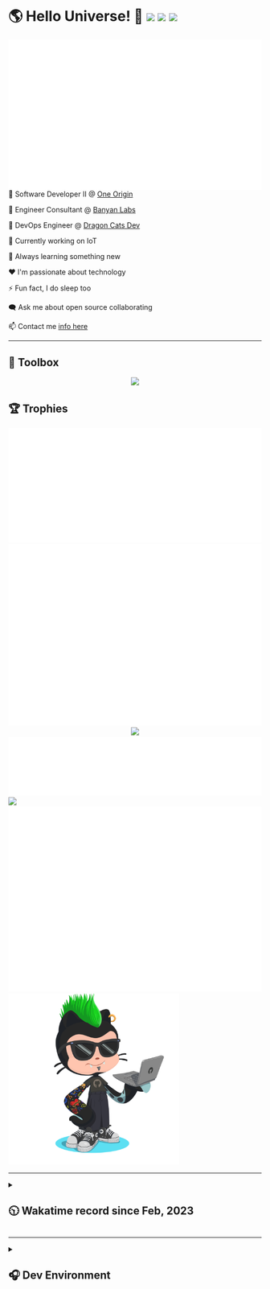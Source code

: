 <h1>🌎 Hello Universe! 👋
<img src='https://wakatime.com/badge/user/a61fe4dd-5464-48ee-825a-134d74f90884.svg?style=flat-square'>
<img src='https://api.visitorbadge.io/api/visitors?path=https%3A%2F%2Fgithub.com%2Fjmclain-origin&countColor=&style=flat-square' height='22'>
<img src='https://img.shields.io/github/followers/jmclain-origin?label=Followers&style=flat-square' height='22'>
</h1>

<img align='right' src='./assets/metrics.base.svg'>

💼 Software Developer II @ [One Origin](https://oneorigin.us/)

💼 Engineer Consultant @ [Banyan Labs](https://banyanlabs.io/)

💼 DevOps Engineer @ [Dragon Cats Dev](https://DragonCats.dev/ "visit")

🔭 Currently working on IoT

🌱 Always learning something new

❤️ I'm passionate about technology

⚡ Fun fact, I do sleep too

🗨️ Ask me about open source collaborating

📫 Contact me [info here](https://www.joshmclain.com/#contact)

---

## 🧰 Toolbox

<p align="center">
  <a href="https://skillicons.dev">
    <img src="https://skillicons.dev/icons?i=md,html,css,js,regex,sass,tailwind,ts,react,styledcomponents,redux,next,gatsby,remix,vue,nuxt,nodejs,express,mongodb,jest,webpack,vite,rollup,docker,nginx,aws,heroku,vercel,netlify,linux,bash,powershell,vim,git,githubactions,github,gitlab,vscode,idea,maven,gradle,java,spring&theme=dark" />
  </a>
</p>

## 🏆 Trophies

<div align='center'>
<img src='./assets/metrics.plugin.achievements.compact.svg'>
<img src='./assets/metrics.plugin.habits.charts.svg'>
<img src='https://github-profile-trophy.vercel.app/?username=jmclain-origin&theme=darkhub&no-frame=true&margin-w=10'>
</div>

<div align=''>
<img src='./assets/metrics.plugin.habits.facts.svg'>
<img src='https://streak-stats.demolab.com?user=jmclain-origin&theme=dark' width='340'>
<div>
</div>

<img src='./assets/metrics.plugin.wakatime.svg'>
<img src='./assets/octocat.png' width='340'>
<!-- <img src='./assets/metrics.plugin.code.svg'> -->
</div>

---

<details>
<summary>

## 🕥 Wakatime record since Feb, 2023

</summary>

<!--START_SECTION:waka-->
![Code Time](http://img.shields.io/badge/Code%20Time-346%20hrs%2028%20mins-blue)

![Profile Views](http://img.shields.io/badge/Profile%20Views-14-blue)

**🐱 My GitHub Data** 

> 📦 130.6 kB Used in GitHub's Storage 
 > 
> 🏆 564 Contributions in the Year 2023
 > 
> 🚫 Not Opted to Hire
 > 
> 📜 20 Public Repositories 
 > 
> 🔑 25 Private Repositories 
 > 
**I'm an Early 🐤** 

```text
🌞 Morning                1390 commits        █████░░░░░░░░░░░░░░░░░░░░   21.99 % 
🌆 Daytime                2489 commits        ██████████░░░░░░░░░░░░░░░   39.38 % 
🌃 Evening                1669 commits        ███████░░░░░░░░░░░░░░░░░░   26.40 % 
🌙 Night                  773 commits         ███░░░░░░░░░░░░░░░░░░░░░░   12.23 % 
```
📅 **I'm Most Productive on Monday** 

```text
Monday                   1325 commits        █████░░░░░░░░░░░░░░░░░░░░   20.96 % 
Tuesday                  1030 commits        ████░░░░░░░░░░░░░░░░░░░░░   16.29 % 
Wednesday                1217 commits        █████░░░░░░░░░░░░░░░░░░░░   19.25 % 
Thursday                 552 commits         ██░░░░░░░░░░░░░░░░░░░░░░░   08.73 % 
Friday                   885 commits         ████░░░░░░░░░░░░░░░░░░░░░   14.00 % 
Saturday                 733 commits         ███░░░░░░░░░░░░░░░░░░░░░░   11.60 % 
Sunday                   579 commits         ██░░░░░░░░░░░░░░░░░░░░░░░   09.16 % 
```


📊 **This Week I Spent My Time On** 

```text
🕑︎ Time Zone: America/Phoenix

💬 Programming Languages: 
Vue.js                   9 hrs 4 mins        ██████░░░░░░░░░░░░░░░░░░░   25.64 % 
Markdown                 5 hrs 40 mins       ████░░░░░░░░░░░░░░░░░░░░░   16.05 % 
TypeScript               5 hrs 30 mins       ████░░░░░░░░░░░░░░░░░░░░░   15.57 % 
YAML                     5 hrs 7 mins        ████░░░░░░░░░░░░░░░░░░░░░   14.50 % 
Docker                   2 hrs 32 mins       ██░░░░░░░░░░░░░░░░░░░░░░░   07.20 % 

🔥 Editors: 
VS Code                  34 hrs 21 mins      ████████████████████████░   97.07 % 
IntelliJ                 1 hr 2 mins         █░░░░░░░░░░░░░░░░░░░░░░░░   02.93 % 

💻 Operating System: 
Mac                      15 hrs 9 mins       ███████████░░░░░░░░░░░░░░   42.82 % 
Linux                    10 hrs 38 mins      ████████░░░░░░░░░░░░░░░░░   30.06 % 
Windows                  9 hrs 35 mins       ███████░░░░░░░░░░░░░░░░░░   27.11 % 
```

**I Mostly Code in JavaScript** 

```text
TypeScript               14 repos            ███████░░░░░░░░░░░░░░░░░░   26.42 % 
HTML                     5 repos             ██░░░░░░░░░░░░░░░░░░░░░░░   09.43 % 
Vue                      2 repos             █░░░░░░░░░░░░░░░░░░░░░░░░   03.77 % 
Dockerfile               1 repo              ░░░░░░░░░░░░░░░░░░░░░░░░░   01.89 % 
Java                     1 repo              ░░░░░░░░░░░░░░░░░░░░░░░░░   01.89 % 
```




 Last Updated on 15/05/2023 18:35:44 UTC
<!--END_SECTION:waka-->

</details>

---

<details>
<summary>

## 🎧 Dev Environment

</summary>

> ### _I'm not a player 🐱 I just code a lot..._

<div align='center'>
<img src='https://spotify-github-profile.vercel.app/api/view?uid=31knnovcfatt7mqmu6yaa5htulxi&cover_image=true&theme=default&show_offline=false&background_color=121212' width='420'>
<img src='https://spotify-recently-played-readme.vercel.app/api?user=31knnovcfatt7mqmu6yaa5htulxi&width=400&count=10'>
</div>
</details>

<!-- ## Memes

who doesn't love memes?

![obi one](./assets/unfilimar_obi.jpg) -->

<!-- <div align='center'>
<img src='https://www.data-card-for-spotify.com/api/card?user_id=31knnovcfatt7mqmu6yaa5htulxi&hide_playing=1&hide_recents=1&limit=10&custom_title=jmclain-origin%20Spotify%20Data'>
</div> -->
